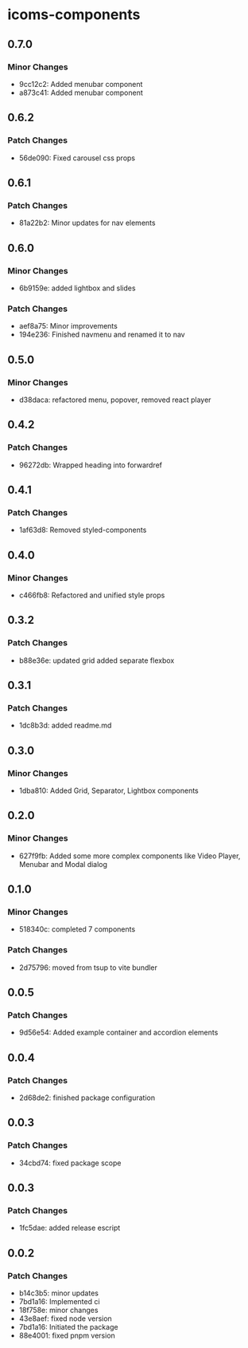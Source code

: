 # icoms-components

## 0.7.0

### Minor Changes

- 9cc12c2: Added menubar component
- a873c41: Added menubar component

## 0.6.2

### Patch Changes

- 56de090: Fixed carousel css props

## 0.6.1

### Patch Changes

- 81a22b2: Minor updates for nav elements

## 0.6.0

### Minor Changes

- 6b9159e: added lightbox and slides

### Patch Changes

- aef8a75: Minor improvements
- 194e236: Finished navmenu and renamed it to nav

## 0.5.0

### Minor Changes

- d38daca: refactored menu, popover, removed react player

## 0.4.2

### Patch Changes

- 96272db: Wrapped heading into forwardref

## 0.4.1

### Patch Changes

- 1af63d8: Removed styled-components

## 0.4.0

### Minor Changes

- c466fb8: Refactored and unified style props

## 0.3.2

### Patch Changes

- b88e36e: updated grid added separate flexbox

## 0.3.1

### Patch Changes

- 1dc8b3d: added readme.md

## 0.3.0

### Minor Changes

- 1dba810: Added Grid, Separator, Lightbox components

## 0.2.0

### Minor Changes

- 627f9fb: Added some more complex components like Video Player, Menubar and Modal dialog

## 0.1.0

### Minor Changes

- 518340c: completed 7 components

### Patch Changes

- 2d75796: moved from tsup to vite bundler

## 0.0.5

### Patch Changes

- 9d56e54: Added example container and accordion elements

## 0.0.4

### Patch Changes

- 2d68de2: finished package configuration

## 0.0.3

### Patch Changes

- 34cbd74: fixed package scope

## 0.0.3

### Patch Changes

- 1fc5dae: added release escript

## 0.0.2

### Patch Changes

- b14c3b5: minor updates
- 7bd1a16: Implemented ci
- 18f758e: minor changes
- 43e8aef: fixed node version
- 7bd1a16: Initiated the package
- 88e4001: fixed pnpm version
